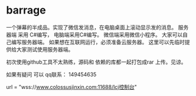 # barrage
一个弹幕的半成品。实现了微信发消息，在电脑桌面上滚动显示发的消息。
服务器端 采用 C#编写， 电脑端采用C#编写。
微信端采用微信小程序。 
大家可以自己编写服务器端。 
如果想在互联网运行，必须准备云服务器。 这里可以先临时提供给大家测试使用服务器端。

初次使用github工具不太熟练，源码和 依赖的库都一起打包成rar 上传。见谅。

如果有疑问 可以 qq联系：  149454635

url = "wss://www.colossusjinxin.com:11688/lcj控制台"
